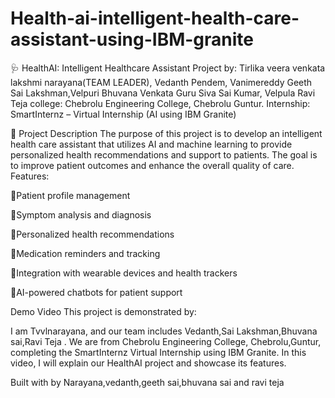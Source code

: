 # Health-ai-intelligent-health-care-assistant-using-IBM-granite

🩺 HealthAI: Intelligent Healthcare Assistant
Project by: Tirlika veera venkata lakshmi narayana(TEAM LEADER), Vedanth Pendem, Vanimereddy Geeth Sai Lakshman,Velpuri Bhuvana Venkata Guru Siva Sai Kumar, Velpula Ravi Teja college: Chebrolu Engineering College, Chebrolu Guntur. Internship: SmartInternz – Virtual Internship (AI using IBM Granite)

📌 Project Description
The purpose of this project is to develop an intelligent health care assistant that utilizes AI and machine learning to provide personalized health recommendations and support to patients. The goal is to improve patient outcomes and enhance the overall quality of care. Features:

💬Patient profile management

💬Symptom analysis and diagnosis

💬Personalized health recommendations

💬Medication reminders and tracking

💬Integration with wearable devices and health trackers

💬AI-powered chatbots for patient support

Demo Video
This project is demonstrated by:

I am Tvvlnarayana, and our team includes Vedanth,Sai Lakshman,Bhuvana sai,Ravi Teja . We are from  Chebrolu Engineering College, Chebrolu,Guntur, completing the SmartInternz Virtual Internship using IBM Granite. In this video, I will explain our HealthAI project and showcase its features.



Built with by Narayana,vedanth,geeth sai,bhuvana sai and ravi teja

